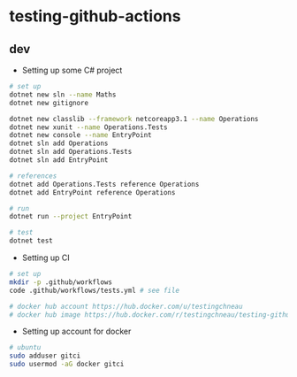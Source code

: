 # testing-github-actions

## dev

- Setting up some C# project

```bash
# set up
dotnet new sln --name Maths
dotnet new gitignore

dotnet new classlib --framework netcoreapp3.1 --name Operations
dotnet new xunit --name Operations.Tests
dotnet new console --name EntryPoint
dotnet sln add Operations
dotnet sln add Operations.Tests
dotnet sln add EntryPoint

# references
dotnet add Operations.Tests reference Operations
dotnet add EntryPoint reference Operations

# run
dotnet run --project EntryPoint

# test
dotnet test
```

- Setting up CI

```bash
# set up
mkdir -p .github/workflows
code .github/workflows/tests.yml # see file

# docker hub account https://hub.docker.com/u/testingchneau
# docker hub image https://hub.docker.com/r/testingchneau/testing-github-actions/tags
```

- Setting up account for docker

```bash
# ubuntu
sudo adduser gitci
sudo usermod -aG docker gitci
```

